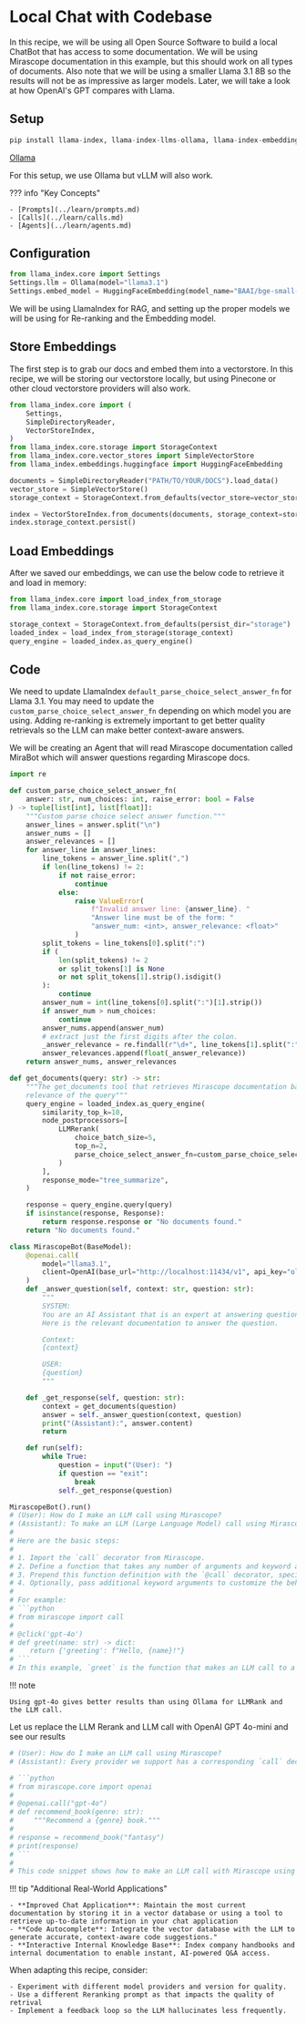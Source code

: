 # Local Chat with Codebase

In this recipe, we will be using all Open Source Software to build a local ChatBot that has access to some documentation. We will be using Mirascope documentation in this example, but this should work on all types of documents. Also note that we will be using a smaller Llama 3.1 8B so the results will not be as impressive as larger models. Later, we will take a look at how OpenAI's GPT compares with Llama.

## Setup

```python
pip install llama-index, llama-index-llms-ollama, llama-index-embeddings-huggingface
```

[Ollama](https://github.com/ollama/ollama)

For this setup, we use Ollama but vLLM will also work.

??? info "Key Concepts"

    - [Prompts](../learn/prompts.md)
    - [Calls](../learn/calls.md)
    - [Agents](../learn/agents.md)

## Configuration

```python
from llama_index.core import Settings
Settings.llm = Ollama(model="llama3.1")
Settings.embed_model = HuggingFaceEmbedding(model_name="BAAI/bge-small-en-v1.5")
```

We will be using LlamaIndex for RAG, and setting up the proper models we will be using for Re-ranking and the Embedding model.

## Store Embeddings

The first step is to grab our docs and embed them into a vectorstore. In this recipe, we will be storing our vectorstore locally, but using Pinecone or other cloud vectorstore providers will also work.

```python
from llama_index.core import (
    Settings,
    SimpleDirectoryReader,
    VectorStoreIndex,
)
from llama_index.core.storage import StorageContext
from llama_index.core.vector_stores import SimpleVectorStore
from llama_index.embeddings.huggingface import HuggingFaceEmbedding

documents = SimpleDirectoryReader("PATH/TO/YOUR/DOCS").load_data()
vector_store = SimpleVectorStore()
storage_context = StorageContext.from_defaults(vector_store=vector_store)

index = VectorStoreIndex.from_documents(documents, storage_context=storage_context)
index.storage_context.persist()
```

## Load Embeddings

After we saved our embeddings, we can use the below code to retrieve it and load in memory:

```python
from llama_index.core import load_index_from_storage
from llama_index.core.storage import StorageContext

storage_context = StorageContext.from_defaults(persist_dir="storage")
loaded_index = load_index_from_storage(storage_context)
query_engine = loaded_index.as_query_engine()
```

## Code

We need to update LlamaIndex `default_parse_choice_select_answer_fn` for Llama 3.1. You may need to update the `custom_parse_choice_select_answer_fn` depending on which model you are using. Adding re-ranking is extremely important to get better quality retrievals so the LLM can make better context-aware answers.

We will be creating an Agent that will read Mirascope documentation called MiraBot which will answer questions regarding Mirascope docs.

```python
import re

def custom_parse_choice_select_answer_fn(
    answer: str, num_choices: int, raise_error: bool = False
) -> tuple[list[int], list[float]]:
    """Custom parse choice select answer function."""
    answer_lines = answer.split("\n")
    answer_nums = []
    answer_relevances = []
    for answer_line in answer_lines:
        line_tokens = answer_line.split(",")
        if len(line_tokens) != 2:
            if not raise_error:
                continue
            else:
                raise ValueError(
                    f"Invalid answer line: {answer_line}. "
                    "Answer line must be of the form: "
                    "answer_num: <int>, answer_relevance: <float>"
                )
        split_tokens = line_tokens[0].split(":")
        if (
            len(split_tokens) != 2
            or split_tokens[1] is None
            or not split_tokens[1].strip().isdigit()
        ):
            continue
        answer_num = int(line_tokens[0].split(":")[1].strip())
        if answer_num > num_choices:
            continue
        answer_nums.append(answer_num)
        # extract just the first digits after the colon.
        _answer_relevance = re.findall(r"\d+", line_tokens[1].split(":")[1].strip())[0]
        answer_relevances.append(float(_answer_relevance))
    return answer_nums, answer_relevances

def get_documents(query: str) -> str:
    """The get_documents tool that retrieves Mirascope documentation based on the
    relevance of the query"""
    query_engine = loaded_index.as_query_engine(
        similarity_top_k=10,
        node_postprocessors=[
            LLMRerank(
                choice_batch_size=5,
                top_n=2,
                parse_choice_select_answer_fn=custom_parse_choice_select_answer_fn,
            )
        ],
        response_mode="tree_summarize",
    )

    response = query_engine.query(query)
    if isinstance(response, Response):
        return response.response or "No documents found."
    return "No documents found."

class MirascopeBot(BaseModel):
    @openai.call(
        model="llama3.1",
        client=OpenAI(base_url="http://localhost:11434/v1", api_key="ollama"),
    )
    def _answer_question(self, context: str, question: str):
        """
        SYSTEM:
        You are an AI Assistant that is an expert at answering questions about Mirascope.
        Here is the relevant documentation to answer the question.

        Context:
        {context}

        USER:
        {question}
        """

    def _get_response(self, question: str):
        context = get_documents(question)
        answer = self._answer_question(context, question)
        print("(Assistant):", answer.content)
        return

    def run(self):
        while True:
            question = input("(User): ")
            if question == "exit":
                break
            self._get_response(question)

MirascopeBot().run()
# (User): How do I make an LLM call using Mirascope?
# (Assistant): To make an LLM (Large Language Model) call using Mirascope, you can use the `call` decorator provided by Mirascope.
#
# Here are the basic steps:
#
# 1. Import the `call` decorator from Mirascope.
# 2. Define a function that takes any number of arguments and keyword arguments. This will be the function that makes the LLM call.
# 3. Prepend this function definition with the `@call` decorator, specifying the name of the model you want to use (e.g., "gpt-4o").
# 4. Optionally, pass additional keyword arguments to customize the behavior of the LLM call.
#
# For example:
# ```python
# from mirascope import call
#
# @click('gpt-4o')
# def greet(name: str) -> dict:
#    return {'greeting': f"Hello, {name}!"}
# ```
# In this example, `greet` is the function that makes an LLM call to a GPT-4o model. The `@call('gpt-4o')` decorator turns this function into an LLM call.
```

!!! note

    Using gpt-4o gives better results than using Ollama for LLMRank and the LLM call.

Let us replace the LLM Rerank and LLM call with OpenAI GPT 4o-mini and see our results

```python
# (User): How do I make an LLM call using Mirascope?
# (Assistant): Every provider we support has a corresponding `call` decorator for **turning a function into a call to an LLM**. You can use this decorator on any function definition to make an LLM call, like so:

# ```python
# from mirascope.core import openai
#
# @openai.call("gpt-4o")
# def recommend_book(genre: str):
#     """Recommend a {genre} book."""
#    
# response = recommend_book("fantasy")
# print(response)
# ```
#
# This code snippet shows how to make an LLM call with Mirascope using the `call` decorator. The `@openai.call("gpt-4o")` line above the function definition tells Mirascope to use the "gpt-4o" model for this function, effectively turning it into a call to the Large Language Model (LLM).
```

!!! tip "Additional Real-World Applications"

    - **Improved Chat Application**: Maintain the most current documentation by storing it in a vector database or using a tool to retrieve up-to-date information in your chat application
    - **Code Autocomplete**: Integrate the vector database with the LLM to generate accurate, context-aware code suggestions."
    - **Interactive Internal Knowledge Base**: Index company handbooks and internal documentation to enable instant, AI-powered Q&A access.

When adapting this recipe, consider:

    - Experiment with different model providers and version for quality.
    - Use a different Reranking prompt as that impacts the quality of retrival
    - Implement a feedback loop so the LLM hallucinates less frequently. 
